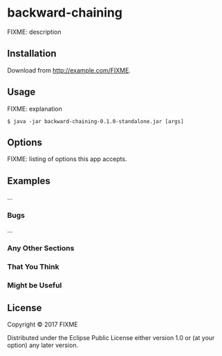 # backward-chaining

FIXME: description

## Installation

Download from http://example.com/FIXME.

## Usage

FIXME: explanation

    $ java -jar backward-chaining-0.1.0-standalone.jar [args]

## Options

FIXME: listing of options this app accepts.

## Examples

...

### Bugs

...

### Any Other Sections
### That You Think
### Might be Useful

## License

Copyright © 2017 FIXME

Distributed under the Eclipse Public License either version 1.0 or (at
your option) any later version.
